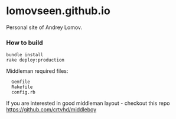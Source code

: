 # lomovseen.github.io
Personal site of Andrey Lomov.

### How to build

```
bundle install
rake deploy:production
```

Middleman required files:
```
  Gemfile
  Rakefile
  config.rb
```

If you are interested in good middleman layout - checkout this repo https://github.com/crtvhd/middleboy
